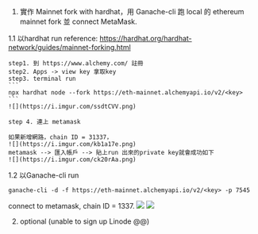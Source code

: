 1. 實作 Mainnet fork with hardhat，用 Ganache-cli 跑 local 的 ethereum mainnet fork 並 connect MetaMask.

1.1 以hardhat run
reference: https://hardhat.org/hardhat-network/guides/mainnet-forking.html

    step1. 到 https://www.alchemy.com/ 註冊
    step2. Apps -> view key 拿取key
    step3. terminal run 
    ```
    npx hardhat node --fork https://eth-mainnet.alchemyapi.io/v2/<key>
    ```
    ![](https://i.imgur.com/ssdtCVV.png)

    step 4. 連上 metamask

    如果新增網路，chain ID = 31337，
    ![](https://i.imgur.com/kb1a17e.png)
    metamask --> 匯入帳戶 --> 貼上run 出來的private key就會成功如下
    ![](https://i.imgur.com/ck20rAa.png)

1.2 以Ganache-cli run

```
ganache-cli -d -f https://eth-mainnet.alchemyapi.io/v2/<key> -p 7545
```
connect to metamask, chain ID = 1337.
![](https://i.imgur.com/9g8Wgq2.png)
![](https://i.imgur.com/rStPFnD.png)

2. optional
(unable to sign up Linode @@)
